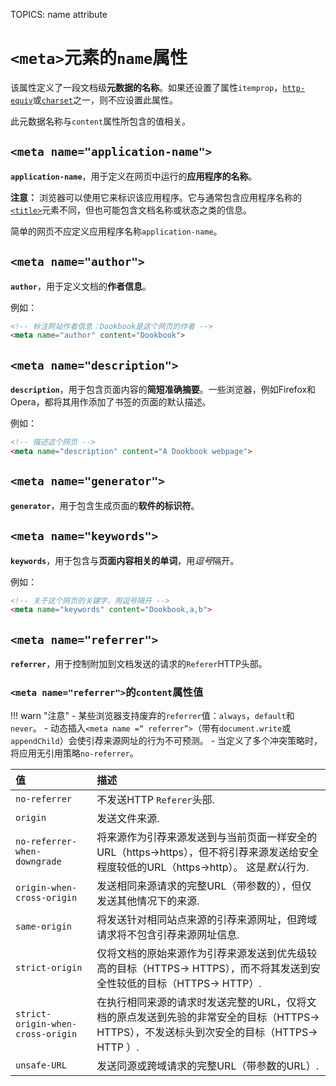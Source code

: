 TOPICS: <meta> name attribute

# `<meta>`元素的`name`属性

该属性定义了一段文档级**元数据的名称**。如果还设置了属性`itemprop`，[`http-equiv`](/zh-hans/webfrontend/<meta>_http-equiv_attribute)或[`charset`](/zh-hans/webfrontend/<meta>_charset_attribute)之一，则不应设置此属性。

此元数据名称与`content`属性所包含的值相关。

## `<meta name="application-name">`

**`application-name`**，用于定义在网页中运行的**应用程序的名称**。

**注意：** 浏览器可以使用它来标识该应用程序。它与通常包含应用程序名称的[`<title>`](/zh-hans/webfrontend/<title>)元素不同，但也可能包含文档名称或状态之类的信息。

简单的网页不应定义应用程序名称`application-name`。

## `<meta name="author">`

**`author`**，用于定义文档的**作者信息**。

例如：

```html
<!-- 标注网站作者信息：Dookbook是这个网页的作者 -->
<meta name="author" content="Dookbook">
```

## `<meta name="description">`

**`description`**，用于包含页面内容的**简短准确摘要**。一些浏览器，例如Firefox和Opera，都将其用作添加了书签的页面的默认描述。

例如：

```html
<!-- 描述这个网页 -->
<meta name="description" content="A Dookbook webpage">
```

## `<meta name="generator">`

**`generator`**，用于包含生成页面的**软件的标识符**。

## `<meta name="keywords">`

**`keywords`**，用于包含与**页面内容相关的单词**，用*逗号*隔开。

例如：

```html
<!-- 关于这个网页的关键字，用逗号隔开 -->
<meta name="keywords" content="Dookbook,a,b">
```

## `<meta name="referrer">`

**`referrer`**，用于控制附加到文档发送的请求的`Referer`HTTP头部。

### `<meta name="referrer">`的`content`属性值

!!! warn "注意"
    - 某些浏览器支持废弃的`referrer`值：`always`，`default`和`never`。
    - 动态插入`<meta name =“ referrer”>`（带有`document.write`或`appendChild`）会使引荐来源网址的行为不可预测。
    - 当定义了多个冲突策略时，将应用无引用策略`no-referrer`。

| 值 | 描述 |
| :-- | :-- |
| `no-referrer` | 不发送HTTP `Referer`头部. |
| `origin` | 发送文件来源. |
| `no-referrer-when-downgrade` | 将来源作为引荐来源发送到与当前页面一样安全的URL（https→https），但不将引荐来源发送给安全程度较低的URL（https→http）。 这是*默认*行为.|
| `origin-when-cross-origin` | 发送相同来源请求的完整URL（带参数的），但仅发送其他情况下的来源. |
| `same-origin` | 将发送针对相同站点来源的引荐来源网址，但跨域请求将不包含引荐来源网址信息. |
| `strict-origin` | 仅将文档的原始来源作为引荐来源发送到优先级较高的目标（HTTPS-> HTTPS），而不将其发送到安全性较低的目标（HTTPS-> HTTP）. |
| `strict-origin-when-cross-origin` | 在执行相同来源的请求时发送完整的URL，仅将文档的原点发送到先验的非常安全的目标（HTTPS-> HTTPS），不发送标头到次安全的目标（HTTPS-> HTTP ）. |
| `unsafe-URL` | 发送同源或跨域请求的完整URL（带参数的URL）. |
